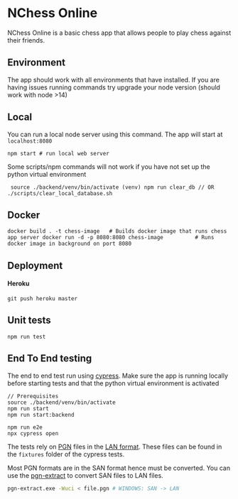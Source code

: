 # NChess Online

NChess Online is a basic chess app that allows people to play chess against their friends.

## Environment

The app should work with all environments that have installed. If you are having issues running commands try upgrade your node version (should work with node >14)
## Local

You can run a local node server using this command. The app will start at ```localhost:8080```

``npm start # run local web server
``

Some scripts/npm commands will not work if you have not set up the python virtual environment

`` 
source ./backend/venv/bin/activate
(venv) npm run clear_db
// OR
./scripts/clear_local_database.sh
``

## Docker

``
docker build . -t chess-image   # Builds docker image that runs chess app server
docker run -d -p 8080:8080 chess-image          # Runs docker image in background on port 8080
``

## Deployment
#### Heroku
``git push heroku master
``

## Unit tests

``npm run test
``

## End To End testing

The end to end test run using [cypress](https://www.cypress.io/). Make sure the app is running locally before starting tests and that the python virtual environment is activated

```
// Prerequisites
source ./backend/venv/bin/activate
npm run start
npm run start:backend

npm run e2e
npx cypress open
```

The tests rely on [PGN](https://en.wikipedia.org/wiki/Portable_Game_Notation) files in the [LAN format](https://en.wikipedia.org/wiki/Algebraic_notation_(chess)).
These files can be found in the ```fixtures``` folder of the cypress tests.

Most PGN formats are in the SAN format hence must be converted.
You can use the [pgn-extract](https://www.cs.kent.ac.uk/people/staff/djb/pgn-extract/) to convert SAN files to LAN files.

```bash
pgn-extract.exe -Wuci < file.pgn # WINDOWS: SAN -> LAN
```


